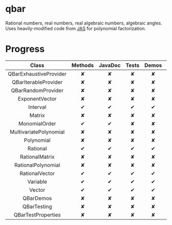 qbar
====

Rational numbers, real numbers, real algebraic numbers, algebraic angles.
Uses heavily-modified code from [JAS](http://krum.rz.uni-mannheim.de/jas/) for polynomial factorization.

Progress
========

| Class                  | Methods | JavaDoc | Tests | Demos | Properties |
|:----------------------:|:-------:|:-------:|:-----:|:-----:|:----------:|
| QBarExhaustiveProvider | ✘       | ✘       | ✘     | ✘     | ✘          |
| QBarIterableProvider   | ✘       | ✘       | ✘     | ✘     | ✘          |
| QBarRandomProvider     | ✘       | ✘       | ✘     | ✘     | ✘          |
| ExponentVector         | ✘       | ✘       | ✘     | ✘     | ✘          |
| Interval               | ✔       | ✔       | ✔     | ✔     | ✔          |
| Matrix                 | ✘       | ✘       | ✘     | ✘     | ✘          |
| MonomialOrder          | ✔       | ✔       | ✘     | ✘     | ✘          |
| MultivariatePolynomial | ✘       | ✘       | ✘     | ✘     | ✘          |
| Polynomial             | ✘       | ✘       | ✘     | ✘     | ✘          |
| Rational               | ✔       | ✔       | ✔     | ✔     | ✔          |
| RationalMatrix         | ✘       | ✘       | ✘     | ✘     | ✘          |
| RationalPolynomial     | ✘       | ✘       | ✘     | ✘     | ✘          |
| RationalVector         | ✔       | ✔       | ✔     | ✔     | ✔          |
| Variable               | ✔       | ✔       | ✔     | ✔     | ✔          |
| Vector                 | ✔       | ✔       | ✔     | ✔     | ✔          |
| QBarDemos              | ✘       | ✘       | ✘     | ✘     | ✘          |
| QBarTesting            | ✘       | ✘       | ✘     | ✘     | ✘          |
| QBarTestProperties     | ✘       | ✘       | ✘     | ✘     | ✘          |
